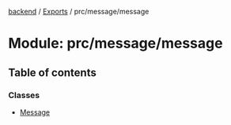 [backend](../README.md) / [Exports](../modules.md) / prc/message/message

# Module: prc/message/message

## Table of contents

### Classes

- [Message](../classes/prc_message_message.Message.md)
